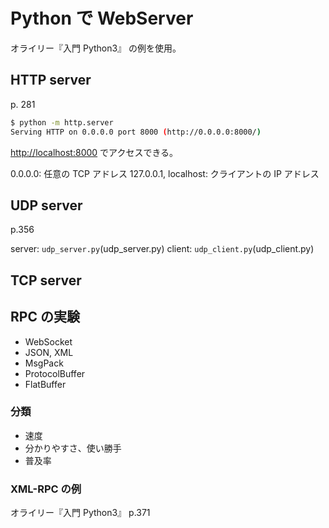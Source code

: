 # Python で WebServer

オライリー『入門 Python3』 の例を使用。

## HTTP server

p. 281

```sh
$ python -m http.server
Serving HTTP on 0.0.0.0 port 8000 (http://0.0.0.0:8000/)
```

<http://localhost:8000> でアクセスできる。

0.0.0.0: 任意の TCP アドレス
127.0.0.1, localhost: クライアントの IP アドレス

## UDP server

p.356

server: `udp_server.py`(udp_server.py)
client: `udp_client.py`(udp_client.py)

## TCP server

## RPC の実験

- WebSocket
- JSON, XML
- MsgPack
- ProtocolBuffer
- FlatBuffer

### 分類

- 速度
- 分かりやすさ、使い勝手
- 普及率

### XML-RPC の例

オライリー『入門 Python3』 p.371
